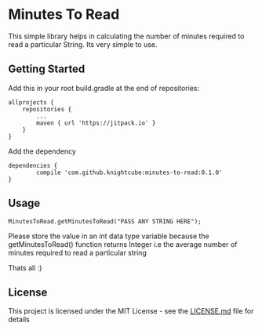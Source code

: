 # Minutes To Read

This simple library helps in calculating the number of minutes required to read a particular String. Its very simple to use.

## Getting Started

Add this in your root build.gradle at the end of repositories:

	allprojects {
		repositories {
			...
			maven { url 'https://jitpack.io' }
		}
	}

Add the dependency

	dependencies {
	        compile 'com.github.knightcube:minutes-to-read:0.1.0'
	}

## Usage
 
  ```MinutesToRead.getMinutesToRead("PASS ANY STRING HERE");```
  
  Please store the value in an int data type variable because the getMinutesToRead() function returns Integer i.e the average number of minutes required to read a particular string
  
Thats all :)

## License

This project is licensed under the MIT License - see the [LICENSE.md](LICENSE.md) file for details
